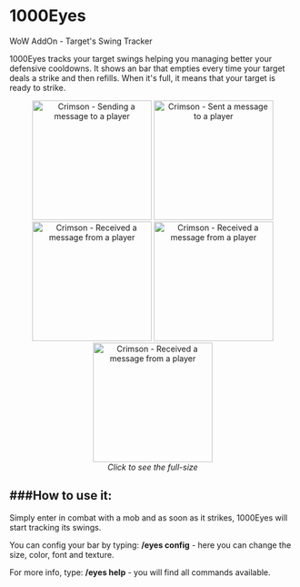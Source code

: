 # 1000Eyes
WoW AddOn - Target's Swing Tracker

1000Eyes tracks your target swings helping you managing better your defensive cooldowns.
It shows an bar that empties every time your target deals a strike and then refills. When it's full, it means that your target is ready to strike.

<p align="center">
<img src="http://i.imgur.com/7h9FwH0.png" width="210" title="Crimson - Sending a message to a player">
<img src="http://i.imgur.com/fJuVrWb.png" width="210" title="Crimson - Sent a message to a player">
<img src="http://i.imgur.com/KDdJvVo.png" width="210" title="Crimson - Received a message from a player">
<img src="http://i.imgur.com/LJgU2CG.png" width="210" title="Crimson - Received a message from a player">
<img src="http://i.imgur.com/8CGr5gK.gif" width="210" title="Crimson - Received a message from a player">
<br>
<i>Click to see the full-size</i>
</p>

###How to use it:
---

Simply enter in combat with a mob and as soon as it strikes, 1000Eyes will start tracking its swings.

You can config your bar by typing: **/eyes config** - here you can change the size, color, font and texture.

For more info, type: **/eyes help** - you will find all commands available.
